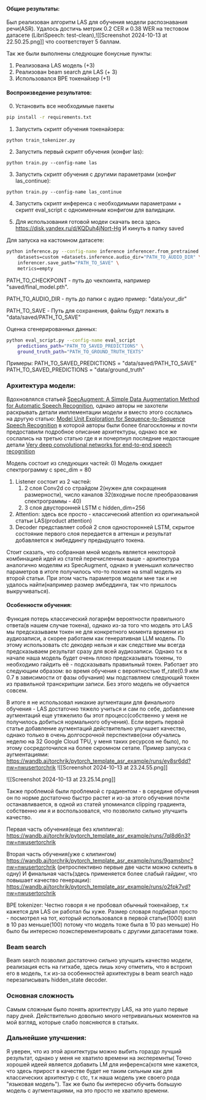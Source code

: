 
#### Общие результаты:

Был реализован алгоритм  LAS для обучения модели распознавания речи(ASR).  Удалось достичь метрик 0.2 CER и 0.38 WER на тестовом датасете (LibriSpeech: test-clean),![[Screenshot 2024-10-13 at 22.50.25.png]]
что соответствует 5 баллам.

Так же были выполнены следующие бонусные пункты:
1) Реализована LAS модель (+3)
2) Реализован beam search для LAS (+ 3)
3) Использовался BPE токенайзер (+1)

#### Воспроизведение результатов:
0) Установить все необходимые пакеты
```bash
pip install -r requirements.txt
```
1) Запустить скрипт  обучения токенайзера:
```
python train_tokenizer.py
```
2) Запустить первый скрипт обучения (конфиг las):
```
python train.py --config-name las
```
3) Запустить скрипт обучения с другими параметрами (конфиг las_continue):
```
python train.py --config-name las_continue
```
4) Запустить скрипт инференса с необходимыми параметрами + скрипт eval_script с одноименным конфигом для валидации.

5) Для использования готовой модеи скачать веса здесь https://disk.yandex.ru/d/KQDuh4jNort-Hg
И кинуть в папку saved


Для запуска на кастомном датасете:

```bash
python inference.py --config-name inference inferencer.from_pretrained = "PATH_TO_CHECKPOINT" \
	datasets=custom +datasets.inference.audio_dir="PATH_TO_AUDIO_DIR" \
	inferencer.save_path="PATH_TO_SAVE" \
	metrics=empty
```

PATH_TO_CHECKPOINT - путь до чекпоинта, например "saved/final_model.pth".

PATH_TO_AUDIO_DIR - путь до папки с аудио пример: "data/your_dir"

PATH_TO_SAVE - Путь для сохранения, файлы будут лежать в "data/saved/PATH_TO_SAVE"


Оценка сгенерированных данных:

```bash
python eval_script.py --config-name eval_script
	predictions_path="PATH_TO_SAVED_PREDICTIONS" \
	ground_truth_path="PATH_TO_GROUND_TRUTH_TEXTS"
```

Примеры:
PATH_TO_SAVED_PREDICTIONS = "data/saved/PATH_TO_SAVE"
PATH_TO_SAVED_PREDICTIONS = "data/ground_truth"

### Архитектура модели:

Вдохновлялся статьей [SpecAugment: A Simple Data Augmentation Method for Automatic Speech Recognition](https://arxiv.org/abs/1904.08779 ), однако авторы не захотели раскрывать детали имплементации модели и вместо этого сослались на другую статью:
[Model Unit Exploration for Sequence-to-Sequence Speech Recognition](https://arxiv.org/pdf/1902.01955v1) в которой авторы были более благосклонны и почти предоставили подробное описание архитектуры, однако все же сослались на третью статью где я и почерпнул последние недостающие детали [Very deep convolutional networks for end-to-end speech recognition](https://arxiv.org/pdf/1610.03022)

Модель состоит из следующих частей:
0) Модель ожидает спектрограмму с spec_dim = 80
1) Listener состоит из 2 частей:
	1) 2 слоя Conv2d со страйдом 2(нужен для сокращения размерности), число каналов 32(входные после преобразования спектрограммы - 40)
	2) 3 слоя двусторонней LSTM с hidden_dim=256
2) Attention: здесь все просто - классический attention из оригинальной статьи LAS(product attention)
3) Decoder представляет собой 2 слоя односторонней LSTM, скрытое состояние первого слоя передается в аттеншн и результат добавляется к эмбеддингу  предыдущего токена.

Стоит сказать, что собранная мной модель является некоторой комбинацией идей из статей перечисленных выше - архитектура аналогично моделям из SpecAugment, однако я уменьшил количество параметров в итоге получилось что-то похоже на small модель из второй статьи. При этом часть параметров модели мне так и не удалось найти(например размер эмбеддинга, так что пришлось выкручиваться).

#### Особенности обучения:
Функция потерь классический логарифм вероятности правильного ответа(в нашем случае токена), однако из-за того что модель это LAS мы предсказываем токен не для конкретного момента времени из аудиозаписи, а скорее работаем как генеративная LLM модель. По этому использовать ctc декодер нельзя и как следствие мы всегда предсказываем результат сразу для всей аудиозаписи.
Однако т.к в начале наша модель будет очень плохо предсказывать токены, то необходимо гайдить её - подсказывать правильный токен. Работает это следующим образом: во время обучения с вероятностью tf_rate(0.9 или 0.7 в зависимости от фазы обучания) мы подставляем следующий токен  из правильной транскрипции записи.
Без этого модель не обучается совсем.

В итоге я не использовал никакие аугментации для финального обучения - LAS достаточно тяжело учиться и сам по себе, добавление аугментаций еще утяжелило бы этот процесс(собственно у меня не получилось добиться нормального обучения). Если верить первой статье добавление аугментаций действительно улучшает качество, однако только в очень долгосрочной перспективе(они обучались неделю на 32 Google Cloud TPU, у меня таких ресурсов не было), по этому сосредоточился на более скромном сетапе.
Пример запуска с аугментациями:
https://wandb.ai/torchrik/pytorch_template_asr_example/runs/ey8sr6dd?nw=nwusertorchrik
![[Screenshot 2024-10-13 at 23.24.55.png]]

![[Screenshot 2024-10-13 at 23.25.14.png]]


Также проблемой были проблемой с градиентом - в середине обучения он по норме достаточно быстро растет и из-за этого обучения почти останавливается, в одной из статей упоминался clipping градиента, собственно им я и воспользовался, что позволило сильно улучшить качество.

Первая часть обучения(еще без клиппинга):
https://wandb.ai/torchrik/pytorch_template_asr_example/runs/7ql8d6n3?nw=nwusertorchrik

Вторая часть обучения(уже с клипингом)
https://wandb.ai/torchrik/pytorch_template_asr_example/runs/9gamsbnc?nw=nwusertorchrik
(ретроспективно первые две части можно склеить в одну)
И финальная часть(здесь применяется более слабый гайдинг, что повышает качество генерации):
https://wandb.ai/torchrik/pytorch_template_asr_example/runs/o2fpk7vd?nw=nwusertorchrik

BPE tokenizer:
Честно говоря я не пробовал обычный токенайзер, т.к кажется для LAS он работал бы хуже. Размер словаря подбирал просто - посмотрел на тот, который использовался в первой статье(1000) взял в 10 раз меньше(100) потому что модель тоже была в 10 раз меньше) Но было бы интересно поэксперементировать с другими датасетами тоже.

### Beam search
Beam search позволил достаточно сильно улучшить качество модели, реализация есть на гитхабе, здесь лишь хочу отметить, что я встроил его в модель, т.к из-за особенностей архитектуры в beam search надо перезаписывать hidden_state decoder.

### Основная сложность
Самым сложным было понять архитектуру LAS, на это ушло первые пару дней. Действительно довольно много нетривиальных моментов на мой взгляд, которые слабо поясняются в статьях.

### Дальнейшие улучшения:
Я уверен, что из этой архитектуры можно выбить гораздо лучший результат, однако у меня не хватило времени на эксперемнты(
Точно хорошей идеей является добавить LM для инференса(хотя мне кажется, что здесь прирост в качестве будет не таким сильным как для классических архитектур с ctc, т.к наша модель уже своего рода  "языковая модель").
Так же было бы интересно обучить большую модель с аугментациями, на это просто не хватило времени.

